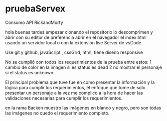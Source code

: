 # pruebaServex

Consumo API RickandMorty


hola buenas tardes 
empezar clonando el repositorio
lo descomprimen y abrir con su editor de preferencia
abrir en el navegador el index.html usando un servidor local
o con la extensión live Server de vsCode.

Use git y github, javaScript , cssGrid, html, tiene diseño responsive


No se cumplió con todos los requerimientos de la prueba
entre estos:
1 cambio de color en la imagen si es status es dead
2 no mostrar el personaje si el status es unknown

El principal problema que tuve fue en como presentar la información 
y la lógica para cumplir los requerimientos, él enfoque que tome de solo 
presentar un personaje a la vez me complico a la hora de hacer las validaciones
necesarias para cumplir los requerimientos.

en la rama Backen muestro las imágenes en blanco y negro, pero son todas las
imágenes no quedo el requerimiento completo.

